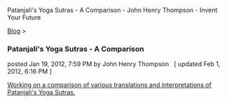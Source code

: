 Patanjali's Yoga Sutras - A Comparison - John Henry Thompson - Invent Your Future   
    

[Blog](../z-blog-1.md)‎ > ‎

### Patanjali's Yoga Sutras - A Comparison

posted Jan 19, 2012, 7:59 PM by John Henry Thompson   \[ updated Feb 1, 2012, 6:16 PM \]

[Working on a comparison of various translations and interpretations of Patanjali's Yoga Sutras.](../yoga/patanjani.md)  
  
[](../yoga/patanjani.md)  

